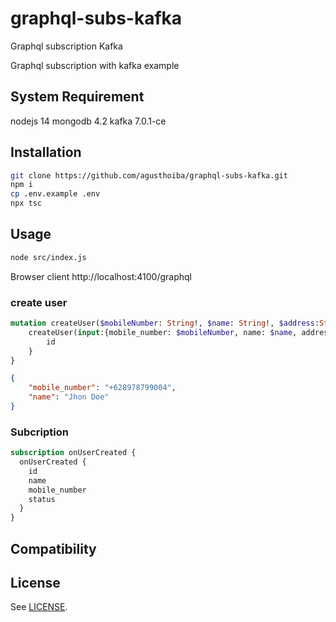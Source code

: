 # graphql-subs-kafka
Graphql subscription Kafka

Graphql subscription with kafka example

## System Requirement
nodejs 14
mongodb 4.2
kafka 7.0.1-ce
 
## Installation
```bash
git clone https://github.com/agusthoiba/graphql-subs-kafka.git
npm i
cp .env.example .env
npx tsc

```

## Usage
```bash
node src/index.js
```

Browser client http://localhost:4100/graphql

### create user
```graphql
mutation createUser($mobileNumber: String!, $name: String!, $address:String) {
    createUser(input:{mobile_number: $mobileNumber, name: $name, address: $address}) {
        id
    }
}
```
```json
{
    "mobile_number": "+628978799004",
    "name": "Jhon Doe"
}
```

### Subcription 
```graphql
subscription onUserCreated {
  onUserCreated {
    id
    name
    mobile_number
    status
  }
}
```



## Compatibility


## License

See [LICENSE](https://github.com/agusthoiba/graphql-subs-kafka/blob/main/LICENSE).
